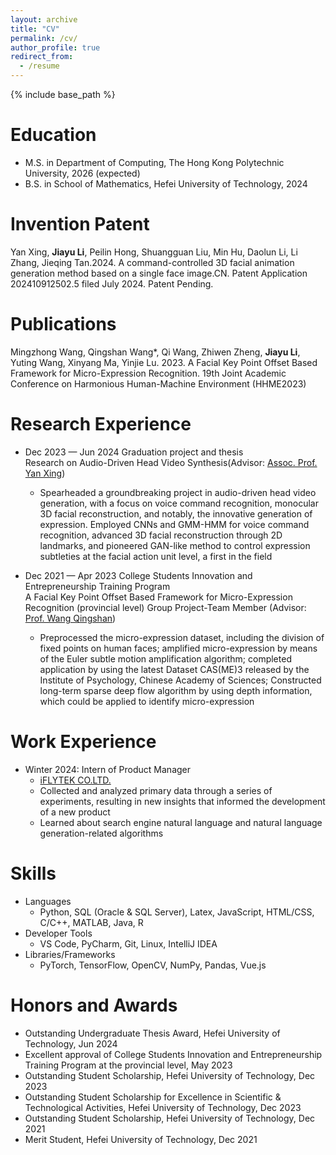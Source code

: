```yaml
---
layout: archive
title: "CV"
permalink: /cv/
author_profile: true
redirect_from:
  - /resume
---
```


{% include base_path %}

Education
======
* M.S. in Department of Computing, The Hong Kong Polytechnic University, 2026 (expected)
* B.S. in School of Mathematics, Hefei University of Technology, 2024

Invention Patent
======
Yan Xing, **Jiayu Li**, Peilin Hong, Shuangguan Liu, Min Hu, Daolun Li, Li Zhang, Jieqing Tan.2024. A command-controlled 3D facial animation generation method based on a single face image.CN. Patent Application 202410912502.5 filed July 2024. Patent Pending.

Publications
======
Mingzhong Wang, Qingshan Wang*, Qi Wang, Zhiwen Zheng, **Jiayu Li**, Yuting Wang, Xinyang Ma, Yinjie Lu. 2023. A Facial Key Point Offset Based Framework for Micro-Expression Recognition. 19th Joint Academic Conference on Harmonious Human-Machine Environment (HHME2023)

Research Experience
======
* Dec 2023 — Jun 2024  Graduation project and thesis <br>Research on Audio-Driven Head Video Synthesis(Advisor: [Assoc. Prof. Yan Xing](https://maths.hfut.edu.cn/info/1029/4370.htm))
  * Spearheaded a groundbreaking project in audio-driven head video generation, with a focus on voice command recognition, monocular 3D facial reconstruction, and notably, the innovative generation of expression. Employed CNNs and GMM-HMM for voice command recognition, advanced 3D facial reconstruction through 2D landmarks, and pioneered GAN-like method to control expression subtleties at the facial action unit level, a first in the field

* Dec 2021 — Apr 2023  College Students Innovation and Entrepreneurship Training Program<br>A Facial Key Point Offset Based Framework for Micro-Expression Recognition (provincial level) Group Project-Team Member (Advisor: [Prof. Wang Qingshan](https://maths.hfut.edu.cn/info/1082/4819.htm))
  * Preprocessed the micro-expression dataset, including the division of fixed points on human faces; amplified micro-expression by means of the Euler subtle motion amplification algorithm; completed application by using the latest Dataset CAS(ME)3 released by the Institute of Psychology, Chinese Academy of Sciences; Constructed long-term sparse deep flow algorithm by using depth information, which could be applied to identify micro-expression

Work Experience
======
* Winter 2024: Intern of Product Manager
  * [iFLYTEK CO.LTD.](https://www.iflytek.com/cn/)
  * Collected and analyzed primary data through a series of experiments, resulting in new insights that informed the development of a new product
  * Learned about search engine natural language and natural language generation-related algorithms
  
Skills
======
* Languages
  * Python, SQL (Oracle & SQL Server), Latex, JavaScript, HTML/CSS, C/C++, MATLAB, Java, R
* Developer Tools
  * VS Code, PyCharm, Git, Linux, IntelliJ IDEA
* Libraries/Frameworks
  * PyTorch, TensorFlow, OpenCV, NumPy, Pandas, Vue.js

Honors and Awards
======
*  Outstanding Undergraduate Thesis Award, Hefei University of Technology, Jun 2024
*  Excellent approval of College Students Innovation and Entrepreneurship Training Program at the provincial level, May 2023
*  Outstanding Student Scholarship, Hefei University of Technology, Dec 2023
*  Outstanding Student Scholarship for Excellence in Scientific & Technological Activities, Hefei University of Technology,  Dec 2023
*  Outstanding Student Scholarship, Hefei University of Technology, Dec 2021
*  Merit Student, Hefei University of Technology, Dec 2021
